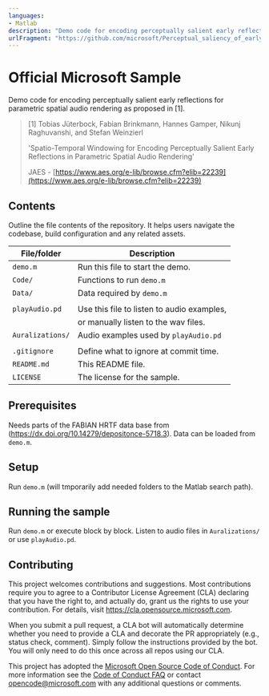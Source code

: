 ```yaml
---
languages:
- Matlab
description: "Demo code for encoding perceptually salient early reflections for parametric spatial audio rendering"
urlFragment: "https://github.com/microsoft/Perceptual_saliency_of_early_reflections"
---
```


# Official Microsoft Sample

Demo code for encoding perceptually salient early reflections for parametric spatial audio rendering as proposed in [1].

> [1] Tobias Jüterbock, Fabian Brinkmann, Hannes Gamper, Nikunj Raghuvanshi, and Stefan Weinzierl
> 
> 'Spatio-Temporal Windowing for Encoding Perceptually Salient Early Reflections in Parametric Spatial Audio Rendering'
> 
> JAES - [https://www.aes.org/e-lib/browse.cfm?elib=22239](https://www.aes.org/e-lib/browse.cfm?elib=22239)

## Contents

Outline the file contents of the repository. It helps users navigate the codebase, build configuration and any related assets.

| File/folder       | Description                                |
|-------------------|--------------------------------------------|
| `demo.m`          | Run this file to start the demo.           |
| `Code/`           | Functions to run `demo.m`                  |
| `Data/`           | Data required by `demo.m`                  |
|                   |                                            |
| `playAudio.pd`    | Use this file to listen to audio examples, |
|                   | or manually listen to the wav files.       |
| `Auralizations/`  | Audio examples used by `playAudio.pd`      |
|                   |                                            |
| `.gitignore`      | Define what to ignore at commit time.      |
| `README.md`       | This README file.                          |
| `LICENSE`         | The license for the sample.                |

## Prerequisites

Needs parts of the FABIAN HRTF data base from (https://dx.doi.org/10.14279/depositonce-5718.3). Data can be loaded from `demo.m`.

## Setup

Run `demo.m` (will tmporarily add needed folders to the Matlab search path).

## Running the sample

Run `demo.m` or execute block by block.
Listen to audio files in `Auralizations/` or use `playAudio.pd`.

## Contributing

This project welcomes contributions and suggestions.  Most contributions require you to agree to a
Contributor License Agreement (CLA) declaring that you have the right to, and actually do, grant us
the rights to use your contribution. For details, visit https://cla.opensource.microsoft.com.

When you submit a pull request, a CLA bot will automatically determine whether you need to provide
a CLA and decorate the PR appropriately (e.g., status check, comment). Simply follow the instructions
provided by the bot. You will only need to do this once across all repos using our CLA.

This project has adopted the [Microsoft Open Source Code of Conduct](https://opensource.microsoft.com/codeofconduct/).
For more information see the [Code of Conduct FAQ](https://opensource.microsoft.com/codeofconduct/faq/) or
contact [opencode@microsoft.com](mailto:opencode@microsoft.com) with any additional questions or comments.
